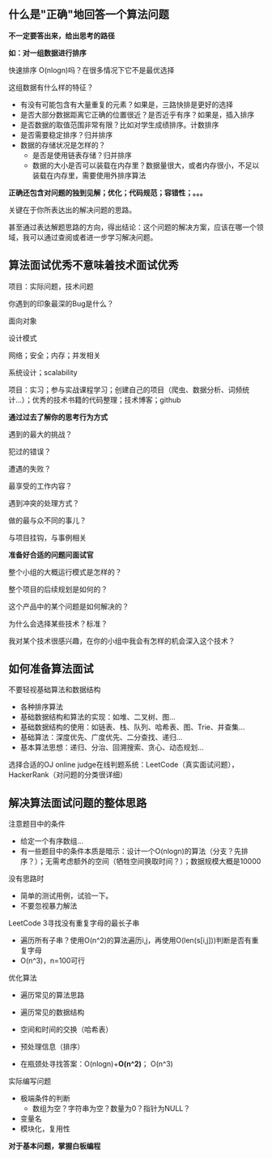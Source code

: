 ## 什么是"正确"地回答一个算法问题

**不一定要答出来，给出思考的路径**

**如：对一组数据进行排序**

快速排序 O(nlogn)吗？在很多情况下它不是最优选择

这组数据有什么样的特征？

- 有没有可能包含有大量重复的元素？如果是，三路快排是更好的选择
- 是否大部分数据距离它正确的位置很近？是否近乎有序？如果是，插入排序
- 是否数据的取值范围非常有限？比如对学生成绩排序。计数排序
- 是否需要稳定排序？归并排序
- 数据的存储状况是怎样的？
  - 是否是使用链表存储？归并排序
  - 数据的大小是否可以装载在内存里？数据量很大，或者内存很小，不足以装载在内存里，需要使用外排序算法

**正确还包含对问题的独到见解；优化；代码规范；容错性；。。。**

关键在于你所表达出的解决问题的思路。

甚至通过表达解题思路的方向，得出结论：这个问题的解决方案，应该在哪一个领域，我可以通过查阅或者进一步学习解决问题。

## 算法面试优秀不意味着技术面试优秀

项目：实际问题，技术问题

你遇到的印象最深的Bug是什么？

面向对象

设计模式

网络；安全；内存；并发相关

系统设计；scalability

项目：实习；参与实战课程学习；创建自己的项目（爬虫、数据分析、词频统计...）；优秀的技术书籍的代码整理；技术博客；github

**通过过去了解你的思考行为方式**

遇到的最大的挑战？

犯过的错误？

遭遇的失败？

最享受的工作内容？

遇到冲突的处理方式？

做的最与众不同的事儿？

与项目挂钩，与事例相关

**准备好合适的问题问面试官**

整个小组的大概运行模式是怎样的？

整个项目的后续规划是如何的？

这个产品中的某个问题是如何解决的？

为什么会选择某些技术？标准？

我对某个技术很感兴趣，在你的小组中我会有怎样的机会深入这个技术？

## 如何准备算法面试

不要轻视基础算法和数据结构

- 各种排序算法
- 基础数据结构和算法的实现：如堆、二叉树、图...
- 基础数据结构的使用：如链表、栈、队列、哈希表、图、Trie、并查集...
- 基础算法：深度优先、广度优先、二分查找、递归...
- 基本算法思想：递归、分治、回溯搜索、贪心、动态规划...

选择合适的OJ  online judge在线判题系统：LeetCode（真实面试问题），HackerRank（对问题的分类很详细）

## 解决算法面试问题的整体思路

注意题目中的条件

- 给定一个有序数组...
- 有一些题目中的条件本质是暗示：设计一个O(nlogn)的算法（分支？先排序？）；无需考虑额外的空间（牺牲空间换取时间？）；数据规模大概是10000

没有思路时

- 简单的测试用例，试验一下。
- 不要忽视暴力解法

LeetCode 3寻找没有重复字母的最长子串

- 遍历所有子串？使用O(n^2)的算法遍历i,j，再使用O(len(s[i,j]))判断是否有重复字母
- O(n^3)，n=100可行

优化算法

- 遍历常见的算法思路
- 遍历常见的数据结构

- 空间和时间的交换（哈希表）
- 预处理信息（排序）
- 在瓶颈处寻找答案：O(nlogn)+**O(n^2)**； O(n^3)

实际编写问题

- 极端条件的判断
  - 数组为空？字符串为空？数量为0？指针为NULL？
- 变量名
- 模块化，复用性

**对于基本问题，掌握白板编程**



